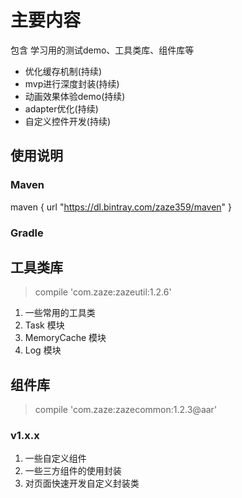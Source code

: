 # 主要内容

包含 学习用的测试demo、工具类库、组件库等

- 优化缓存机制(持续)
- mvp进行深度封装(持续)
- 动画效果体验demo(持续)
- adapter优化(持续)
- 自定义控件开发(持续)


## 使用说明

### Maven

maven { url "https://dl.bintray.com/zaze359/maven" }

### Gradle

## 工具类库

> compile 'com.zaze:zazeutil:1.2.6'

1. 一些常用的工具类
2. Task 模块
3. MemoryCache 模块
4. Log 模块

## 组件库

> compile 'com.zaze:zazecommon:1.2.3@aar'

### v1.x.x

1. 一些自定义组件
2. 一些三方组件的使用封装
3. 对页面快速开发自定义封装类

